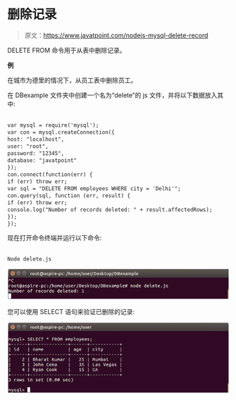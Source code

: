 # 删除记录

> 原文：<https://www.javatpoint.com/nodejs-mysql-delete-record>

DELETE FROM 命令用于从表中删除记录。

**例**

在城市为德里的情况下，从员工表中删除员工。

在 DBexample 文件夹中创建一个名为“delete”的 js 文件，并将以下数据放入其中:

```

var mysql = require('mysql');
var con = mysql.createConnection({
host: "localhost",
user: "root",
password: "12345",
database: "javatpoint"
});
con.connect(function(err) {
if (err) throw err;
var sql = "DELETE FROM employees WHERE city = 'Delhi'";
con.query(sql, function (err, result) {
if (err) throw err;
console.log("Number of records deleted: " + result.affectedRows);
});
});

```

现在打开命令终端并运行以下命令:

```

Node delete.js

```

![Node.js delete record 1](img/82696816fed22642fc6aafbc3be74470.png)

您可以使用 SELECT 语句来验证已删除的记录:

![Node.js delete record 2](img/df7c6d43a3f983cb3a4f60d167746da8.png)